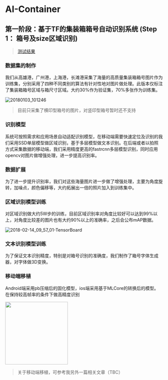 # AI-Container

## 第一阶段：基于TF的集装箱箱号自动识别系统 (Step 1： 箱号及size区域识别)
> [测试结果](https://github.com/zdnet/AI-Container/wiki/Test-Case) 

### 数据集的制作
我们从高雄港，广州港，上海港，长滩港采集了海量的高质量集装箱箱号图片作为训练集，分别采用了四种不同类别的算法有针对性地对图片做处理。此版本仅标注了集装箱箱号区域与箱尺寸区域。大约30%作为验证集，70%多张作为训练集。

![20180103_101246](https://github.com/zdnet/AI-Container/blob/master/pic/combine.jpg)

>  目前只采集了横印型箱号的图片，对竖印型箱号暂时还不支持

### 识别模型
系统可按照需求和应用场景自动适配识别模型，在移动端需要快速定位及识别的我们采用SSD单层模型做区域识别，基于多层模型做文本识别。在后端或者以拍照方式采集数据的移动端，我们采用精度更高的fastrcnn多层模型识别，同时应用opencv对图片做增强处理，进一步提高识别率。

### 数据扩展
为了进一步提升识别率，我们对这些海量图片进一步做了增强处理，主要为角度旋转，加噪点，颜色偏移等，大约拓展出一倍的照片加入到训练集中。

### 区域识别模型训练
对区域识别做大约5W步的训练，目前区域识别率对角度比较好可以达到99%以上，对角度比较差的图片也有大约90%以上的准确率，之后会公布mAP数据。

![2018-02-14_09_57_01-TensorBoard](https://github.com/zdnet/AI-Container/blob/master/pic/tf.png)


### 文本识别模型训练
为了保证文本识别精度，特别是对箱号识别的准确度，我们制作了箱号字体生成器，对字体做3D变换。


### 移动端移植
Android端采用pb压缩后的固化模型，ios端采用基于MLCore的转换后的模型。在保持较高帧率的条件下做高精度识别

<img src="https://github.com/zdnet/AI-Container/blob/master/pic/android.jpg" width="200px" />

>  关于移动端移植，可参考我另外一篇相关文章（TBC）

